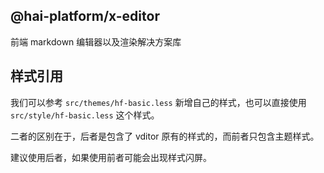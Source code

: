 ## @hai-platform/x-editor

前端 markdown 编辑器以及渲染解决方案库

## 样式引用

我们可以参考 `src/themes/hf-basic.less` 新增自己的样式，也可以直接使用 `src/style/hf-basic.less` 这个样式。

二者的区别在于，后者是包含了 vditor 原有的样式的，而前者只包含主题样式。

建议使用后者，如果使用前者可能会出现样式闪屏。
